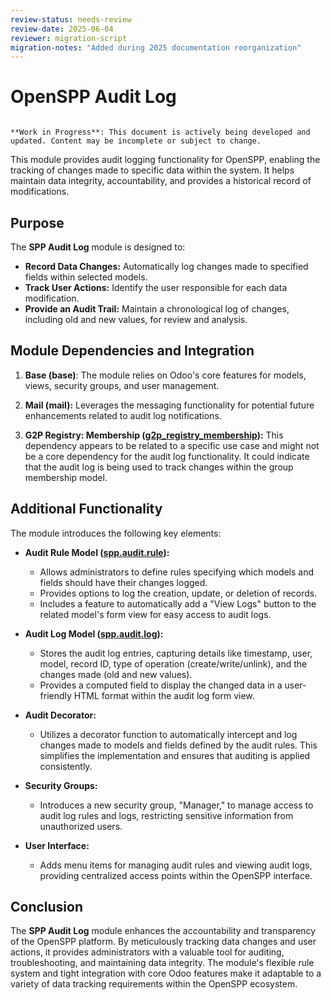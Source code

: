```yaml
---
review-status: needs-review
review-date: 2025-06-04
reviewer: migration-script
migration-notes: "Added during 2025 documentation reorganization"
---
```


# OpenSPP Audit Log

```{warning}

**Work in Progress**: This document is actively being developed and updated. Content may be incomplete or subject to change.
```

This module provides audit logging functionality for OpenSPP, enabling the tracking of changes made to specific data within the system. It helps maintain data integrity, accountability, and provides a historical record of modifications.

## Purpose

The **SPP Audit Log** module is designed to:

* **Record Data Changes:** Automatically log changes made to specified fields within selected models.
* **Track User Actions:**  Identify the user responsible for each data modification.
* **Provide an Audit Trail:**  Maintain a chronological log of changes, including old and new values, for review and analysis.

## Module Dependencies and Integration

1. **Base (base)**:  The module relies on Odoo's core features for models, views, security groups, and user management.

2. **Mail (mail):** Leverages the messaging functionality for potential future enhancements related to audit log notifications. 

3. **G2P Registry: Membership ([g2p_registry_membership](g2p_registry_membership)):** This dependency appears to be related to a specific use case and might not be a core dependency for the audit log functionality.  It could indicate that the audit log is being used to track changes within the group membership model.

## Additional Functionality

The module introduces the following key elements:

* **Audit Rule Model ([spp.audit.rule](spp.audit.rule)):**
    * Allows administrators to define rules specifying which models and fields should have their changes logged.
    * Provides options to log the creation, update, or deletion of records.
    * Includes a feature to automatically add a "View Logs" button to the related model's form view for easy access to audit logs. 

* **Audit Log Model ([spp.audit.log](spp.audit.log)):**
    * Stores the audit log entries, capturing details like timestamp, user, model, record ID, type of operation (create/write/unlink), and the changes made (old and new values).
    * Provides a computed field to display the changed data in a user-friendly HTML format within the audit log form view. 

* **Audit Decorator:** 
    * Utilizes a decorator function to automatically intercept and log changes made to models and fields defined by the audit rules. This simplifies the implementation and ensures that auditing is applied consistently. 

* **Security Groups:**
    * Introduces a new security group, "Manager," to manage access to audit log rules and logs, restricting sensitive information from unauthorized users.

* **User Interface:**
    * Adds menu items for managing audit rules and viewing audit logs, providing centralized access points within the OpenSPP interface. 

## Conclusion

The **SPP Audit Log** module enhances the accountability and transparency of the OpenSPP platform. By meticulously tracking data changes and user actions, it provides administrators with a valuable tool for auditing, troubleshooting, and maintaining data integrity. The module's flexible rule system and tight integration with core Odoo features make it adaptable to a variety of data tracking requirements within the OpenSPP ecosystem. 
